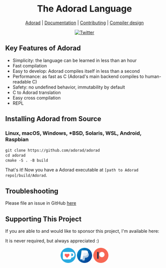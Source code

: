 <div align="center">
<!-- <p>
    <img width="80" src="https://raw.githubusercontent.com/AdoradLang/Adorad-logo/master/dist/adorad-logo.svg?sanitize=true">
</p> -->
<h1>The Adorad Language</h1>

[Adorad](https://github.com/AdoradLang/Adorad) |
[Documentation](https://github.com/AdoradLang/adorad/blob/master/doc/docs.md) |
[Contributing](https://github.com/AdoradLang/adorad/blob/master/CONTRIBUTING.md) |
[Compiler design](https://github.com/AdoradLang/adorad/blob/master/COMPILER.md)

</div>
<div align="center">

<!--
[![Build Status][WorkflowBadge]][WorkflowUrl]
-->
<!-- [![Sponsor][SponsorBadge]][SponsorUrl]
[![Patreon][PatreonBadge]][PatreonUrl]
[![Discord][DiscordBadge]][DiscordUrl] -->
[![Twitter][TwitterUrl]][TwitterBadge]

</div>

## Key Features of Adorad

- Simplicity: the language can be learned in less than an hour
- Fast compilation
- Easy to develop: Adorad compiles itself in less than a second
- Performance: as fast as C (Adorad's main backend compiles to human-readable C)
- Safety: no undefined behavior, immutability by default
- C to Adorad translation
- Easy cross compilation
- REPL

<!--
## Interactive Shell

```shell
$ adorad
    Adorad Language 0.0.1 (Apr 8 2021 02:39:23)
    GCC version: 9.3.0 on linux
    All engines are a go!

adorad> print("Hello World")
Hello World
adorad> exit
    Goodbye! Set the world on fire!
```

Using a script `hello.ad`:

```ruby
print("Hello World")
```

Running on the terminal is as easy as:

```shell
$ adorad hello.ad
Hello World
```

## Compiler

```shell
$ adorad compile hello.ad -o hello
Starting the compiler engine...
Compiling Adorad code into build/hello.c
Compiling the C code into machine code...
Cleaning up the temporary files...

Finished compiling.

Binary is ready here: build/hello
$ build/hello
hello world
```

Run `adorad --help` to see more options.

## Uninstall Adorad

You can uninstall the `adorad` binary and its C headers with:

```shell
make uninstall
```

## Stability guarantee and future changes

Despite being at an early development stage, the Adorad language is relatively stable and has backwards compatibility 
guarantee, meaning that the code you write today is guaranteed to work a month, a year, or five years from now.

There still may be minor syntax changes before the 1.0 release, but they will be handled automatically.

The Adorad core APIs (the standard modules) will still have minor changes until they are stabilized in end-2021. Of course the 
APIs will grow after that, but without breaking existing code.

Our guarantee: Adorad is always going to be lightweight, portable and *extremely* fast. 
-->

## Installing Adorad from Source

### Linux, macOS, Windows, *BSD, Solaris, WSL, Android, Raspbian

```shell
git clone https://github.com/adorad/adorad
cd adorad
cmake -S . -B build
```

That's it! Now you have a Adorad executable at `[path to Adorad repo]/build/Adorad`. 
<!-- `[path to Adorad repo]` can be anywhere. -->
<!--
(On Windows `make` means running `make.bat`, so make sure you use `cmd.exe`)

Now you can try `./adorad run examples/hello_world.ad` (`adorad.exe` on Windows).

Adorad is constantly being updated. To update Adorad, simply run:

```shell
adorad up
```


### C compiler

It's recommended to use Clang, GCC, or Visual Studio. If you are in development, you most likely already have one of those 
installed.

However, if none is found when running `make` on Linux or Windows, TCC is downloaded as the default C backend.
It's very lightweight (several MB) so this shouldn't take too long.

</details> -->

<!--
### Testing and running the examples

Make sure Adorad can compile itself:

```shell
adorad self
```

```shell
$ adorad
    Adorad Language 0.0.1 (Apr 8 2021 02:39:23)
    GCC version: 9.3.0 on linux
    All engines are a go!

adorad> print('Hello world')
Hello world
```

```bash
cd examples
adorad hello_world.ad && ./hello_world   # or simply
adorad  hello_world.ad                   # this builds the program and runs it right away
```

## Adorad sync
Adorad's `sync` module and channel implementation uses libatomic.

It is most likely already installed on your system, but if not, you can install it, by doing the following:

```bash
MacOS: already installed

Debian/Ubuntu:
sudo apt install libatomic1

Fedora/CentOS/RH:
sudo dnf install libatomic-static
```
-->
## Troubleshooting
Please file an issue in GitHub [here](https://github.com/AdoradLang/adorad/issues)
<!--
Please see the [Troubleshooting](https://github.com/AdoradLang/adorad/wiki/Troubleshooting) section on our [wiki page](https://github.com/AdoradLang/adorad/wiki)
-->

## Supporting This Project

If you are able to and would like to sponsor this project, I'm available here: 

It is never required, but always appreciated :)

<p align="center">
<!--    <a href="https://www.buymeacoffee.com/jasmcaus" target = "_blank"><img alt="Buy Jason a Coffee" width="48px" src="https://raw.githubusercontent.com/adi1090x/files/master/other/1.png"></a> -->
    <a href="https://www.ko-fi.com/jasmcaus" target="_blank"><img alt="Buy Jason a Coffee" width="48px" src="https://raw.githubusercontent.com/adi1090x/files/master/other/2.png"></a>
    <a href="https://www.paypal.me/jasmcaus" target="_blank"><img alt="Buy Jason a Coffee" width="48px" src="https://raw.githubusercontent.com/adi1090x/files/master/other/3.png"></a>
    <a href="https://www.patreon.com/jasmcaus" target="_blank"><img alt="Buy Jason a Coffee" width=48px src="https://raw.githubusercontent.com/adi1090x/files/master/other/4.png"></a>
</p>



[TwitterBadge]: https://twitter.com/jasmcaus
[TwitterUrl]: https://img.shields.io/twitter/follow/jasmcaus.svg?style=flatl&label=Follow&logo=twitter&logoColor=white&color=1da1f2
